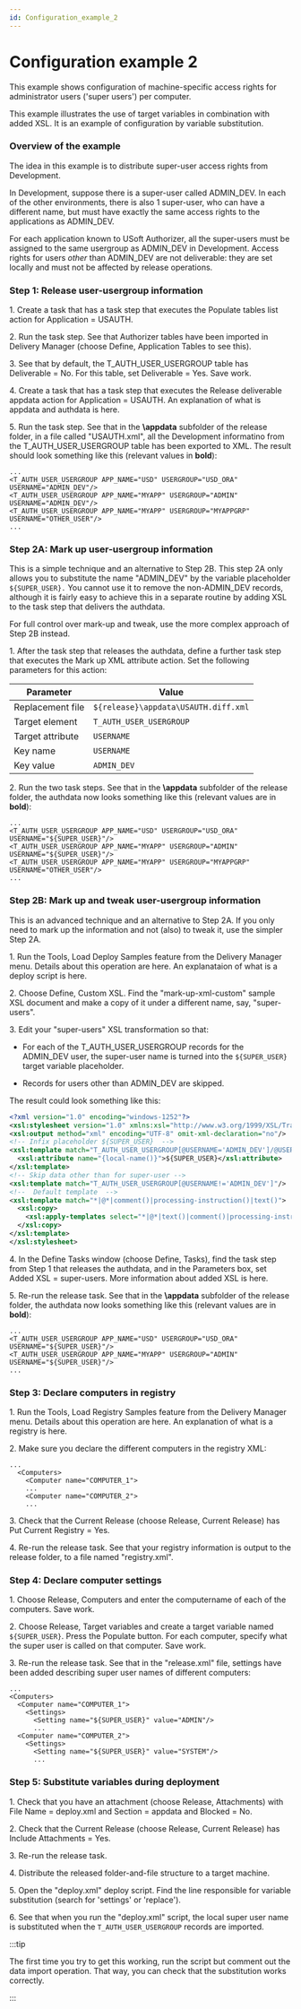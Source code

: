 ```yaml
---
id: Configuration_example_2
---
```


# Configuration example 2

This example shows configuration of machine-specific access rights for administrator users ('super users') per computer.

This example illustrates the use of target variables in combination with added XSL. It is an example of configuration by variable substitution.

### Overview of the example

The idea in this example is to distribute super-user access rights from Development.

In Development, suppose there is a super-user called ADMIN_DEV. In each of the other environments, there is also 1 super-user, who can have a different name, but must have exactly the same access rights to the applications as ADMIN_DEV.

For each application known to USoft Authorizer, all the super-users must be assigned to the same usergroup as ADMIN_DEV in Development. Access rights for users *other* than ADMIN_DEV are not deliverable: they are set locally and must not be affected by release operations.

### Step 1: Release user-usergroup information

1. Create a task that has a task step that executes the Populate tables list action for Application = USAUTH.

2. Run the task step. See that Authorizer tables have been imported in Delivery Manager (choose Define, Application Tables to see this).

3. See that by default, the T_AUTH_USER_USERGROUP table has Deliverable = No. For this table, set Deliverable = Yes. Save work.

4. Create a task that has a task step that executes the Release deliverable appdata action for Application = USAUTH. An explanation of what is appdata and authdata is here.

5. Run the task step. See that in the **\\appdata** subfolder of the release folder, in a file called "USAUTH.xml", all the Development informatino from the T_AUTH_USER_USERGROUP table has been exported to XML. The result should look something like this (relevant values in **bold**): 

```
...
<T_AUTH_USER_USERGROUP APP_NAME="USD" USERGROUP="USD_ORA" USERNAME="ADMIN_DEV"/>
<T_AUTH_USER_USERGROUP APP_NAME="MYAPP" USERGROUP="ADMIN" USERNAME="ADMIN_DEV"/>
<T_AUTH_USER_USERGROUP APP_NAME="MYAPP" USERGROUP="MYAPPGRP" USERNAME="OTHER_USER"/>
...

```

### Step 2A: Mark up user-usergroup information

This is a simple technique and an alternative to Step 2B. This step 2A only allows you to substitute the name "ADMIN_DEV" by the variable placeholder `${SUPER_USER}.` You cannot use it to remove the non-ADMIN_DEV records, although it is fairly easy to achieve this in a separate routine by adding XSL to the task step that delivers the authdata.

For full control over mark-up and tweak, use the more complex approach of Step 2B instead.

1. After the task step that releases the authdata, define a further task step that executes the Mark up XML attribute action. Set the following parameters for this action:

|**Parameter**|**Value**|
|--------|--------|
|Replacement file|`${release}\appdata\USAUTH.diff.xml`|
|Target element|`T_AUTH_USER_USERGROUP`|
|Target attribute|`USERNAME`|
|Key name|`USERNAME`|
|Key value|`ADMIN_DEV`|



2. Run the two task steps. See that in the **\\appdata** subfolder of the release folder, the authdata now looks something like this (relevant values are in **bold**): 

```
...
<T_AUTH_USER_USERGROUP APP_NAME="USD" USERGROUP="USD_ORA" USERNAME="${SUPER_USER}"/>
<T_AUTH_USER_USERGROUP APP_NAME="MYAPP" USERGROUP="ADMIN" USERNAME="${SUPER_USER}"/>
<T_AUTH_USER_USERGROUP APP_NAME="MYAPP" USERGROUP="MYAPPGRP" USERNAME="OTHER_USER"/>
...

```

### Step 2B: Mark up and tweak user-usergroup information

This is an advanced technique and an alternative to Step 2A. If you only need to mark up the information and not (also) to tweak it, use the simpler Step 2A.

1. Run the Tools, Load Deploy Samples feature from the Delivery Manager menu. Details about this operation are here. An explanataion of what is a deploy script is here.

2. Choose Define, Custom XSL. Find the "mark-up-xml-custom" sample XSL document and make a copy of it under a different name, say, "super-users".

3. Edit your "super-users" XSL transformation so that:

- For each of the T_AUTH_USER_USERGROUP records for the ADMIN_DEV user, the super-user name is turned into the `${SUPER_USER}` target variable placeholder.

- Records for users other than ADMIN_DEV are skipped.

The result could look something like this:

```xml
<?xml version="1.0" encoding="windows-1252"?>
<xsl:stylesheet version="1.0" xmlns:xsl="http://www.w3.org/1999/XSL/Transform">
<xsl:output method="xml" encoding="UTF-8" omit-xml-declaration="no"/>
<!-- Infix placeholder ${SUPER_USER}  -->
<xsl:template match="T_AUTH_USER_USERGROUP[@USERNAME='ADMIN_DEV']/@USERNAME">
  <xsl:attribute name="{local-name()}">${SUPER_USER}</xsl:attribute>
</xsl:template>
<!-- Skip data other than for super-user -->
<xsl:template match="T_AUTH_USER_USERGROUP[@USERNAME!='ADMIN_DEV']"/>
<!--  Default template  -->
<xsl:template match="*|@*|comment()|processing-instruction()|text()">
  <xsl:copy>
    <xsl:apply-templates select="*|@*|text()|comment()|processing-instruction()"/>
  </xsl:copy>
</xsl:template>
</xsl:stylesheet>

```

4. In the Define Tasks window (choose Define, Tasks), find the task step from Step 1 that releases the authdata, and in the Parameters box, set Added XSL = super-users. More information about added XSL is here.

5. Re-run the release task. See that in the **\\appdata** subfolder of the release folder, the authdata now looks something like this (relevant values are in **bold**): 

```
...
<T_AUTH_USER_USERGROUP APP_NAME="USD" USERGROUP="USD_ORA" USERNAME="${SUPER_USER}"/>
<T_AUTH_USER_USERGROUP APP_NAME="MYAPP" USERGROUP="ADMIN" USERNAME="${SUPER_USER}"/>
...

```

### Step 3: Declare computers in registry

1. Run the Tools, Load Registry Samples feature from the Delivery Manager menu. Details about this operation are here. An explanation of what is a registry is here.

2. Make sure you declare the different computers in the registry XML:

```
...
  <Computers>
    <Computer name="COMPUTER_1">
    ...
    <Computer name="COMPUTER_2">
    ...

```

3. Check that the Current Release (choose Release, Current Release) has Put Current Registry = Yes.

4. Re-run the release task. See that your registry information is output to the release folder, to a file named "registry.xml".

### Step 4: Declare computer settings

1. Choose Release, Computers and enter the computername of each of the computers. Save work.

2. Choose Release, Target variables and create a target variable named `${SUPER_USER}`. Press the Populate button. For each computer, specify what the super user is called on that computer. Save work.

3. Re-run the release task. See that in the "release.xml" file, settings have been added describing super user names of different computers:

```
...
<Computers>
  <Computer name="COMPUTER_1">
    <Settings>
      <Setting name="${SUPER_USER}" value="ADMIN"/>
      ...
  <Computer name="COMPUTER_2">
    <Settings>
      <Setting name="${SUPER_USER}" value="SYSTEM"/>
      ...

```

### Step 5: Substitute variables during deployment

1. Check that you have an attachment (choose Release, Attachments) with File Name = deploy.xml and Section = appdata and Blocked = No.

2. Check that the Current Release (choose Release, Current Release) has Include Attachments = Yes.

3. Re-run the release task.

4. Distribute the released folder-and-file structure to a target machine.

5. Open the "deploy.xml" deploy script. Find the line responsible for variable substitution (search for 'settings' or 'replace').

6. See that when you run the "deploy.xml" script, the local super user name is substituted when the `T_AUTH_USER_USERGROUP` records are imported.


:::tip

The first time you try to get this working, run the script but comment out the data import operation. That way, you can check that the substitution works correctly.

:::
